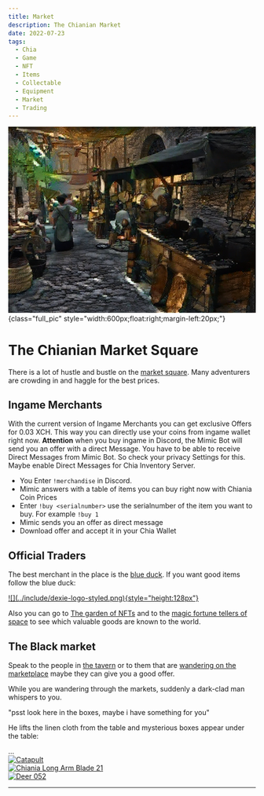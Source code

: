 ```yaml
---
title: Market
description: The Chianian Market
date: 2022-07-23
tags:
  - Chia
  - Game
  - NFT
  - Items
  - Collectable
  - Equipment
  - Market
  - Trading
---
```


![](../include/places/lores/market.jpg){class="full_pic" style="width:600px;float:right;margin-left:20px;"}
# The Chianian Market Square

There is a lot of hustle and bustle on the [market square](https://discord.com/channels/994949585657143296/997830621831368734). Many adventurers are crowding in and haggle for the best prices. 

## Ingame Merchants

With the current version of Ingame Merchants you can get exclusive Offers for 0.03 XCH. This way you can directly use your coins from ingame wallet right now. **Attention** when you buy ingame in Discord, the Mimic Bot will send you an offer with a direct Message. You have to be able to receive Direct Messages from Mimic Bot. So check your privacy Settings for this. Maybe enable Direct Messages for Chia Inventory Server.

- You Enter `!merchandise` in Discord.
- Mimic answers with a table of items you can buy right now with Chiania Coin Prices
- Enter `!buy <serialnumber>` use the serialnumber of the item you want to buy. For example `!buy 1`
- Mimic sends you an offer as direct message
- Download offer and accept it in your Chia Wallet

## Official Traders

The best merchant in the place is the [blue duck](https://dexie.space/offers/col16fpva26fhdjp2echs3cr7c30gzl7qe67hu9grtsjcqldz354asjsyzp6wx/xch). If you want good items follow the blue duck:

<a href="https://dexie.space/offers/col16fpva26fhdjp2echs3cr7c30gzl7qe67hu9grtsjcqldz354asjsyzp6wx/xch" target="_blank" markdown="1">
![](../include/dexie-logo-styled.png){style="height:128px"}
</a>

Also you can go to [The garden of NFTs](https://mintgarden.io/collections/chia-inventory-col16fpva26fhdjp2echs3cr7c30gzl7qe67hu9grtsjcqldz354asjsyzp6wx) and to the [magic fortune tellers of space](https://www.spacescan.io/xch/nft/collection/col16fpva26fhdjp2echs3cr7c30gzl7qe67hu9grtsjcqldz354asjsyzp6wx) to see which valuable goods are known to the world.

## The Black market

Speak to the people in [the tavern](https://discord.com/channels/994949585657143296/995483089881026631) or to them that are [wandering on the marketplace](https://discord.com/channels/994949585657143296/997830621831368734) maybe they can give you a good offer.



While you are wandering through the markets, suddenly a dark-clad man whispers to you.

"psst look here in the boxes, maybe i have something for you"

He lifts the linen cloth from the table and mysterious boxes appear under the table:
<div id="market-messages">
...
</div>

<!-- OFFERSTART -->

<div class="market-box" onclick="flip_marketbox(event)">
  <div class="market-box-inner" name="Mysterious Box 1">
    <div class="market-box-back">
      <a class="black_market" href="../offers/catapult22_1_nft1ud00hyr3rxghm8yzwwq4ma7a9fwgxte83r825m6euz9e3wqtec6sz0vfg3_x_0.2XCH.offer"  name="Catapult">
      <img src="https://acdqa7ufkaysxhgxkys6tu4m2uv6z3lj7lxq5cvieqjoac7a.arweave.net/AIcAfoVQMSuc11Yl6dOM1Svs7W-n67_w6KqC_QS4Avg" alt="Catapult" style="width:150px;height:150px;">
      </a>
    </div>
    <div class="market-box-front">
    </div>
  </div>
</div>

<div class="market-box" onclick="flip_marketbox(event)">
  <div class="market-box-inner" name="Mysterious Box 3">
    <div class="market-box-back">
      <a class="black_market" href="../offers/chiania-long-arm-blade-21_nft10jjzr2vs37297zhaeamcgg6y7njmdelu657rkj8lmwstgu6qdhwq9dtrkm_x_0,3XCH.offer" name="Chiania Long Arm Blade 21">
      <img src="https://4u7gwejqe2ck2szl3cxemvyg6k5lgezl2r4atejhf52b224f3u.arweave.net/5T5rETAmhK1-LK9iuRlcG8rqzEyvUeAmRJy90HWuF3c" alt="Chiania Long Arm Blade 21" style="width:150px;height:150px;">
      </a>
    </div>
    <div class="market-box-front">
    </div>
  </div>
</div>

<div class="market-box" onclick="flip_marketbox(event)">
  <div class="market-box-inner" name="Mysterious Box 4">
    <div class="market-box-back">
      <a class="black_market" href="../offers/deer_052_1_nft1txxzmdpmnhtvqugfxf4apm6w6wtg3lfxq4dz2h9lf9l9q2m48h6qva4kx2_x_0,3XCH.offer" name="Deer 052">
      <img src="https://4tinwagvdgydzluzrhovn6y4d5hug5gc2fqwrg6ewhri2joqky.arweave.net/5NDbANUZsDyumYndVvs-cH09DdMLRYWibxLHijSXQVs" alt="Deer 052" style="width:150px;height:150px;">
      </a>
    </div>
    <div class="market-box-front">
    </div>
  </div>
</div>

<!-- OFFEREND -->

<hr style="clear:both">

